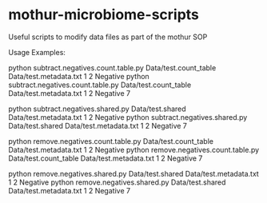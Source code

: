 # mothur-microbiome-scripts
Useful scripts to modify data files as part of the mothur SOP

Usage Examples:

python subtract.negatives.count.table.py Data/test.count_table Data/test.metadata.txt 1 2 Negative
python subtract.negatives.count.table.py Data/test.count_table Data/test.metadata.txt 1 2 Negative 7

python subtract.negatives.shared.py Data/test.shared Data/test.metadata.txt 1 2 Negative
python subtract.negatives.shared.py Data/test.shared Data/test.metadata.txt 1 2 Negative 7


python remove.negatives.count.table.py Data/test.count_table Data/test.metadata.txt 1 2 Negative
python remove.negatives.count.table.py Data/test.count_table Data/test.metadata.txt 1 2 Negative 7

python remove.negatives.shared.py Data/test.shared Data/test.metadata.txt 1 2 Negative
python remove.negatives.shared.py Data/test.shared Data/test.metadata.txt 1 2 Negative 7